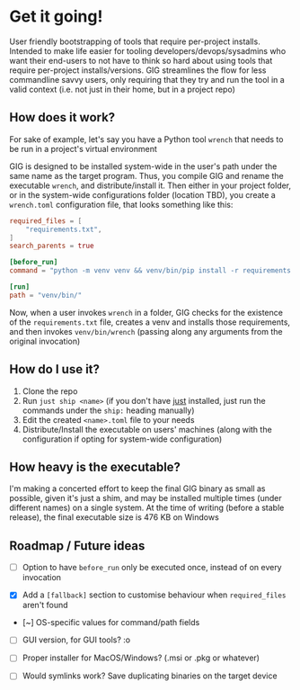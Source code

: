 # Get it going!

User friendly bootstrapping of tools that require per-project installs.
Intended to make life easier for tooling developers/devops/sysadmins who want their end-users to not have to think so hard about using tools that require per-project installs/versions.
GIG streamlines the flow for less commandline savvy users, only requiring that they try and run the tool in a valid context (i.e. not just in their home, but in a project repo)

## How does it work?

For sake of example, let's say you have a Python tool `wrench` that needs to be run in a project's virtual environment

GIG is designed to be installed system-wide in the user's path under the same name as the target program.
Thus, you compile GIG and rename the executable `wrench`, and distribute/install it.
Then either in your project folder, or in the system-wide configurations folder (location TBD), you create a `wrench.toml` configuration file, that looks something like this:

```toml
required_files = [
    "requirements.txt",
]
search_parents = true

[before_run]
command = "python -m venv venv && venv/bin/pip install -r requirements.txt"

[run]
path = "venv/bin/"
```

Now, when a user invokes `wrench` in a folder, GIG checks for the existence of the `requirements.txt` file, creates a venv and installs those requirements, and then invokes `venv/bin/wrench` (passing along any arguments from the original invocation)

## How do I use it?

1. Clone the repo
2. Run `just ship <name>` (if you don't have [just](https://github.com/casey/just) installed, just run the commands under the `ship:` heading manually)
3. Edit the created `<name>.toml` file to your needs
4. Distribute/Install the executable on users' machines (along with the configuration if opting for system-wide configuration)

## How heavy is the executable?

I'm making a concerted effort to keep the final GIG binary as small as possible, given it's just a shim, and may be installed multiple times (under different names) on a single system.
At the time of writing (before a stable release), the final executable size is 476 KB on Windows

## Roadmap / Future ideas

- [ ] Option to have `before_run` only be executed once, instead of on every invocation

- [x] Add a `[fallback]` section to customise behaviour when `required_files` aren't found

- [~] OS-specific values for command/path fields

- [ ] GUI version, for GUI tools? :o

- [ ] Proper installer for MacOS/Windows? (.msi or .pkg or whatever)

- [ ] Would symlinks work? Save duplicating binaries on the target device

